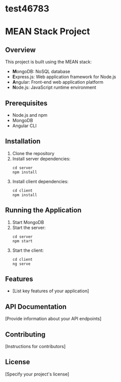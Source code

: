 # test46783

# MEAN Stack Project

## Overview

This project is built using the MEAN stack:

- **M**ongoDB: NoSQL database
- **E**xpress.js: Web application framework for Node.js
- **A**ngular: Front-end web application platform
- **N**ode.js: JavaScript runtime environment

## Prerequisites

- Node.js and npm
- MongoDB
- Angular CLI

## Installation

1. Clone the repository
2. Install server dependencies:
   ```
   cd server
   npm install
   ```
3. Install client dependencies:
   ```
   cd client
   npm install
   ```

## Running the Application

1. Start MongoDB
2. Start the server:
   ```
   cd server
   npm start
   ```
3. Start the client:
   ```
   cd client
   ng serve
   ```

## Features

- [List key features of your application]

## API Documentation

[Provide information about your API endpoints]

## Contributing

[Instructions for contributors]

## License

[Specify your project's license]
